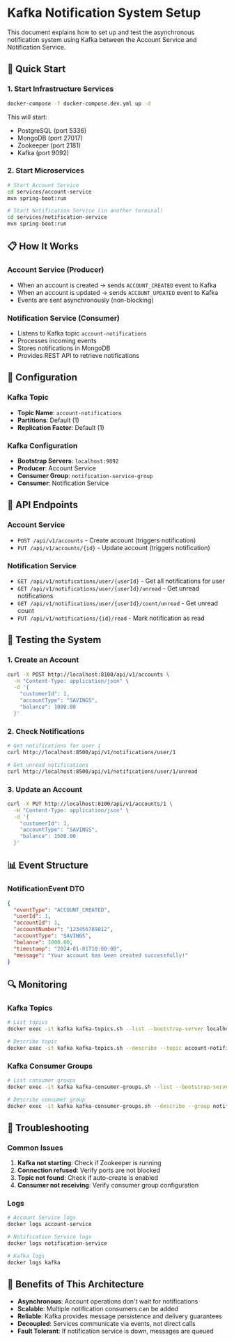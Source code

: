 # Kafka Notification System Setup

This document explains how to set up and test the asynchronous notification system using Kafka between the Account Service and Notification Service.

## 🚀 **Quick Start**

### 1. **Start Infrastructure Services**
```bash
docker-compose -f docker-compose.dev.yml up -d
```

This will start:
- PostgreSQL (port 5336)
- MongoDB (port 27017)
- Zookeeper (port 2181)
- Kafka (port 9092)

### 2. **Start Microservices**
```bash
# Start Account Service
cd services/account-service
mvn spring-boot:run

# Start Notification Service (in another terminal)
cd services/notification-service
mvn spring-boot:run
```

## 📋 **How It Works**

### **Account Service (Producer)**
- When an account is created → sends `ACCOUNT_CREATED` event to Kafka
- When an account is updated → sends `ACCOUNT_UPDATED` event to Kafka
- Events are sent asynchronously (non-blocking)

### **Notification Service (Consumer)**
- Listens to Kafka topic `account-notifications`
- Processes incoming events
- Stores notifications in MongoDB
- Provides REST API to retrieve notifications

## 🔧 **Configuration**

### **Kafka Topic**
- **Topic Name**: `account-notifications`
- **Partitions**: Default (1)
- **Replication Factor**: Default (1)

### **Kafka Configuration**
- **Bootstrap Servers**: `localhost:9092`
- **Producer**: Account Service
- **Consumer Group**: `notification-service-group`
- **Consumer**: Notification Service

## 📡 **API Endpoints**

### **Account Service**
- `POST /api/v1/accounts` - Create account (triggers notification)
- `PUT /api/v1/accounts/{id}` - Update account (triggers notification)

### **Notification Service**
- `GET /api/v1/notifications/user/{userId}` - Get all notifications for user
- `GET /api/v1/notifications/user/{userId}/unread` - Get unread notifications
- `GET /api/v1/notifications/user/{userId}/count/unread` - Get unread count
- `PUT /api/v1/notifications/{id}/read` - Mark notification as read

## 🧪 **Testing the System**

### **1. Create an Account**
```bash
curl -X POST http://localhost:8100/api/v1/accounts \
  -H "Content-Type: application/json" \
  -d '{
    "customerId": 1,
    "accountType": "SAVINGS",
    "balance": 1000.00
  }'
```

### **2. Check Notifications**
```bash
# Get notifications for user 1
curl http://localhost:8500/api/v1/notifications/user/1

# Get unread notifications
curl http://localhost:8500/api/v1/notifications/user/1/unread
```

### **3. Update an Account**
```bash
curl -X PUT http://localhost:8100/api/v1/accounts/1 \
  -H "Content-Type: application/json" \
  -d '{
    "customerId": 1,
    "accountType": "SAVINGS",
    "balance": 1500.00
  }'
```

## 📊 **Event Structure**

### **NotificationEvent DTO**
```json
{
  "eventType": "ACCOUNT_CREATED",
  "userId": 1,
  "accountId": 1,
  "accountNumber": "123456789012",
  "accountType": "SAVINGS",
  "balance": 1000.00,
  "timestamp": "2024-01-01T10:00:00",
  "message": "Your account has been created successfully!"
}
```

## 🔍 **Monitoring**

### **Kafka Topics**
```bash
# List topics
docker exec -it kafka kafka-topics.sh --list --bootstrap-server localhost:9092

# Describe topic
docker exec -it kafka kafka-topics.sh --describe --topic account-notifications --bootstrap-server localhost:9092
```

### **Kafka Consumer Groups**
```bash
# List consumer groups
docker exec -it kafka kafka-consumer-groups.sh --list --bootstrap-server localhost:9092

# Describe consumer group
docker exec -it kafka kafka-consumer-groups.sh --describe --group notification-service-group --bootstrap-server localhost:9092
```

## 🚨 **Troubleshooting**

### **Common Issues**
1. **Kafka not starting**: Check if Zookeeper is running
2. **Connection refused**: Verify ports are not blocked
3. **Topic not found**: Check if auto-create is enabled
4. **Consumer not receiving**: Verify consumer group configuration

### **Logs**
```bash
# Account Service logs
docker logs account-service

# Notification Service logs
docker logs notification-service

# Kafka logs
docker logs kafka
```

## 🎯 **Benefits of This Architecture**

- **Asynchronous**: Account operations don't wait for notifications
- **Scalable**: Multiple notification consumers can be added
- **Reliable**: Kafka provides message persistence and delivery guarantees
- **Decoupled**: Services communicate via events, not direct calls
- **Fault Tolerant**: If notification service is down, messages are queued 